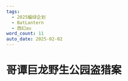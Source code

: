 ```yaml
---
tags:
  - 2025蝙绿企划
  - BatLantern
  - 西幻au
word_count: 11
auto_date: 2025-02-02
---
```


# 哥谭巨龙野生公园盗猎案
